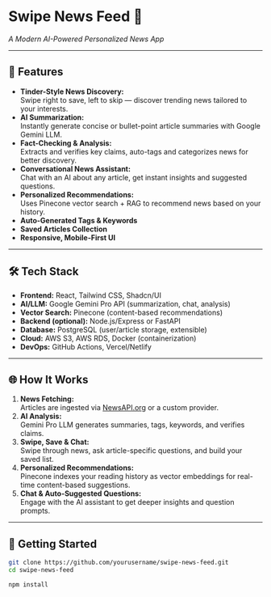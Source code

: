 # Swipe News Feed 🚀

_A Modern AI-Powered Personalized News App_

---

## 📰 Features

- **Tinder-Style News Discovery:**  
  Swipe right to save, left to skip — discover trending news tailored to your interests.
- **AI Summarization:**  
  Instantly generate concise or bullet-point article summaries with Google Gemini LLM.
- **Fact-Checking & Analysis:**  
  Extracts and verifies key claims, auto-tags and categorizes news for better discovery.
- **Conversational News Assistant:**  
  Chat with an AI about any article, get instant insights and suggested questions.
- **Personalized Recommendations:**  
  Uses Pinecone vector search + RAG to recommend news based on your history.
- **Auto-Generated Tags & Keywords**
- **Saved Articles Collection**
- **Responsive, Mobile-First UI**

---

## 🛠️ Tech Stack

- **Frontend:** React, Tailwind CSS, Shadcn/UI
- **AI/LLM:** Google Gemini Pro API (summarization, chat, analysis)
- **Vector Search:** Pinecone (content-based recommendations)
- **Backend (optional):** Node.js/Express or FastAPI
- **Database:** PostgreSQL (user/article storage, extensible)
- **Cloud:** AWS S3, AWS RDS, Docker (containerization)
- **DevOps:** GitHub Actions, Vercel/Netlify

---

## 🌐 How It Works

1. **News Fetching:**  
   Articles are ingested via [NewsAPI.org](https://newsapi.org/) or a custom provider.
2. **AI Analysis:**  
   Gemini Pro LLM generates summaries, tags, keywords, and verifies claims.
3. **Swipe, Save & Chat:**  
   Swipe through news, ask article-specific questions, and build your saved list.
4. **Personalized Recommendations:**  
   Pinecone indexes your reading history as vector embeddings for real-time content-based suggestions.
5. **Chat & Auto-Suggested Questions:**  
   Engage with the AI assistant to get deeper insights and question prompts.

---

## 🚀 Getting Started

```bash
git clone https://github.com/yourusername/swipe-news-feed.git
cd swipe-news-feed

npm install
